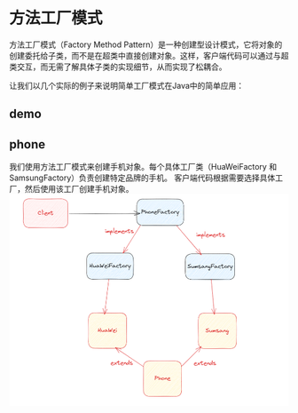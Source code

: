 # 方法工厂模式


方法工厂模式（Factory Method Pattern）是一种创建型设计模式，它将对象的创建委托给子类，而不是在超类中直接创建对象。这样，客户端代码可以通过与超类交互，而无需了解具体子类的实现细节，从而实现了松耦合。

让我们以几个实际的例子来说明简单工厂模式在Java中的简单应用：


## demo

## phone
我们使用方法工厂模式来创建手机对象。每个具体工厂类（HuaWeiFactory 和 SamsungFactory）负责创建特定品牌的手机。
客户端代码根据需要选择具体工厂，然后使用该工厂创建手机对象。
![phone.png](../images/phone.png)